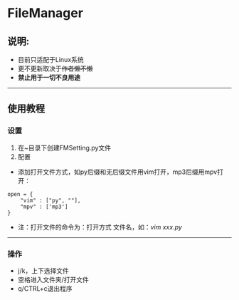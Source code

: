 # FileManager

## 说明:  
- 目前只适配于Linux系统
- 更不更新取决于~~作者懒不懒~~
- **禁止用于一切不良用途**
---
## 使用教程  
### 设置  
1. 在~目录下创建FMSetting.py文件  
2. 配置  
- 添加打开文件方式，如py后缀和无后缀文件用vim打开，mp3后缀用mpv打开：   
```
open = {
    "vim" : ["py", ""],
    "mpv" : ['mp3']
}
```
- 注：打开文件的命令为：打开方式 文件名，如：*vim xxx.py* 
---
### 操作  
- j/k，上下选择文件
- 空格进入文件夹/打开文件
- q/CTRL+c退出程序

